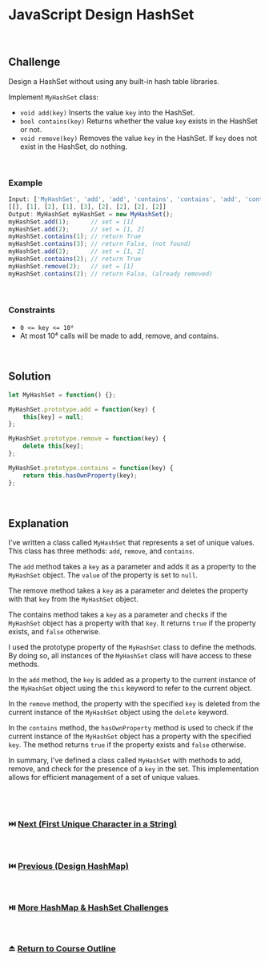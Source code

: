 # JavaScript Design HashSet
<br/>

## Challenge
Design a HashSet without using any built-in hash table libraries.

Implement `MyHashSet` class:

- `void add(key)` Inserts the value `key` into the HashSet.
- `bool contains(key)` Returns whether the value `key` exists in the HashSet or not.
- `void remove(key)` Removes the value `key` in the HashSet. If `key` does not exist in the HashSet, do nothing.

<br/>

### Example

```JavaScript
Input: ['MyHashSet', 'add', 'add', 'contains', 'contains', 'add', 'contains', 'remove', 'contains']
[[], [1], [2], [1], [3], [2], [2], [2], [2]]
Output: MyHashSet myHashSet = new MyHashSet();
myHashSet.add(1);      // set = [1]
myHashSet.add(2);      // set = [1, 2]
myHashSet.contains(1); // return True
myHashSet.contains(3); // return False, (not found)
myHashSet.add(2);      // set = [1, 2]
myHashSet.contains(2); // return True
myHashSet.remove(2);   // set = [1]
myHashSet.contains(2); // return False, (already removed)
```

<br/>

### Constraints

- `0 <= key <= 10⁶`
- At most 10⁴ calls will be made to add, remove, and contains.

<br/>

## Solution

```JavaScript
let MyHashSet = function() {};

MyHashSet.prototype.add = function(key) {
    this[key] = null;
};

MyHashSet.prototype.remove = function(key) {
    delete this[key];
};

MyHashSet.prototype.contains = function(key) {
    return this.hasOwnProperty(key);
};
```

<br/>

## Explanation

I've written a class called `MyHashSet` that represents a set of unique values. This class has three methods: `add`, `remove`, and `contains`.
<br/>

The `add` method takes a `key` as a parameter and adds it as a property to the `MyHashSet` object. The `value` of the property is set to `null`.
<br/>

The remove method takes a `key` as a parameter and deletes the property with that `key` from the `MyHashSet` object.
<br/>

The contains method takes a `key` as a parameter and checks if the `MyHashSet` object has a property with that `key`. It returns `true` if the property exists, and `false` otherwise.
<br/>

I used the prototype property of the `MyHashSet` class to define the methods. By doing so, all instances of the `MyHashSet` class will have access to these methods.
<br/>

In the `add` method, the `key` is added as a property to the current instance of the `MyHashSet` object using the `this` keyword to refer to the current object.
<br/>

In the `remove` method, the property with the specified `key` is deleted from the current instance of the `MyHashSet` object using the `delete` keyword.
<br/>

In the `contains` method, the `hasOwnProperty` method is used to check if the current instance of the `MyHashSet` object has a property with the specified `key`. The method returns `true` if the property exists and `false` otherwise.
<br/>

In summary, I've defined a class called `MyHashSet` with methods to add, remove, and check for the presence of a `key` in the set. This implementation allows for efficient management of a set of unique values.
<br/>
<br/>
<br/>
<br/>

### :next_track_button: [Next (First Unique Character in a String)][Next]
<br/>

### :previous_track_button: [Previous (Design HashMap)][Previous]
<br/>

### :play_or_pause_button: [More HashMap & HashSet Challenges][More]
<br/>

### :eject_button: [Return to Course Outline][Return]
<br/>

[Next]: https://github.com/Superklok/JavaScriptHashMapsAndSets/blob/main/Multiset/JavaScriptFirstUniqueCharacterInAString.md
[Previous]: https://github.com/Superklok/JavaScriptHashMapsAndSets/blob/main/Sorting/JavaScriptDesignHashMap.md
[More]: https://github.com/Superklok/JavaScriptHashMapsAndSets
[Return]: https://github.com/Superklok/LearnJavaScript